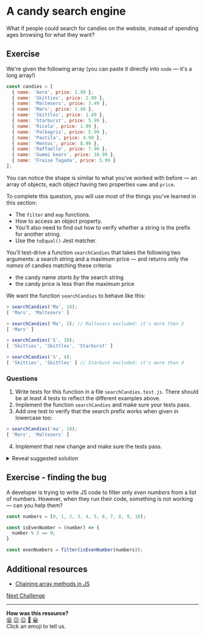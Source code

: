 # A candy search engine

What if people could search for candies on the website, instead of spending ages browsing for what they want?

## Exercise

We're given the following array (you can paste it directly into `node` — it's a long array!)
```javascript
const candies = [
  { name: 'Aero', price: 1.99 },
  { name: 'Skitties', price: 2.99 },
  { name: 'Maltesers', price: 3.49 },
  { name: 'Mars', price: 1.49 },
  { name: 'Skittles', price: 1.49 },
  { name: 'Starburst', price: 5.99 },
  { name: 'Ricola', price: 1.99 },
  { name: 'Polkagris', price: 5.99 },
  { name: 'Pastila', price: 4.99 },
  { name: 'Mentos', price: 8.99 },
  { name: 'Raffaello', price: 7.99 },
  { name: 'Gummi bears', price: 10.99 },
  { name: 'Fraise Tagada', price: 5.99 }
];
```

You can notice the shape is similar to what you've worked with before — an array of objects, each object having two properties `name` and `price`.

To complete this question, you will use most of the things you've learned in this section:
  * The `filter` and `map` functions.
  * How to access an object property.
  * You'll also need to find out how to verify whether a string is the prefix for another string.
  * Use the `toEqual()` Jest matcher.

You'll test-drive a function `searchCandies` that takes the following two arguments: a search string and a maximum price — and returns only the *names* of candies matching these criteria:
  * the candy name *starts by* the search string
  * the candy price is less than the maximum price

We want the function `searchCandies` to behave like this:

```javascript
> searchCandies('Ma', 10);
[ 'Mars', 'Maltesers' ]

> searchCandies('Ma', 2); // Maltesers excluded: it's more than 2
[ 'Mars' ]

> searchCandies('S', 10); 
[ 'Skitties', 'Skittles', 'Starburst' ]

> searchCandies('S', 4); 
[ 'Skitties', 'Skittles' ] // Starbust excluded: it's more than 4
```

### Questions

1. Write tests for this function in a file `searchCandies.test.js`. There should be at least 4 tests to reflect the different examples above.
2. Implement the function `searchCandies` and make sure your tests pass.
3. Add one test to verify that the search prefix works when given in lowercase too:
```javascript
> searchCandies('ma', 10);
[ 'Mars', 'Maltesers' ]
```

4. Implement that new change and make sure the tests pass.

<details>
<summary>Reveal suggested solution</summary>

1. Contents of `searchCandies.test.js`:

```js
const searchCandies = require('./searchCandies');

describe('searchCandies function', () => {
  it('returns Mars and Maltesers', () => {
    expect(searchCandies('ma', 10)).toEqual([ 'Mars', 'Maltesers' ])
  });

  it('returns Mars only', () => {
    expect(searchCandies('ma', 2)).toEqual([ 'Mars' ]);
  });

  it('returns Skitties, Skittles and Starburst', () => {
    expect(searchCandies('S', 10)).toEqual([ 'Skitties', 'Skittles', 'Starburst' ]):
  });

  it('returns only Skitties and Skittles', () => {
    expect(searchCandies('S', 4)).toEqual([ 'Skitties', 'Skittles' ]);
  });
});
```

2. Contents of `searchCandies.js`

```javascript
const candies = [
  { name: 'Aero', price: 1.99 },
  { name: 'Skitties', price: 2.99 },
  { name: 'Maltesers', price: 3.49 },
  { name: 'Mars', price: 1.49 },
  { name: 'Skittles', price: 1.49 },
  { name: 'Starburst', price: 5.99 },
  { name: 'Ricola', price: 1.99 },
  { name: 'Polkagris', price: 5.99 },
  { name: 'Pastila', price: 4.99 },
  { name: 'Mentos', price: 8.99 },
  { name: 'Raffaello', price: 7.99 },
  { name: 'Gummi bears', price: 10.99 },
  { name: 'Fraise Tagada', price: 5.99 }
];

const searchCandies = (searchPrefix, maxPrice) => {
  return candies
    .filter(candy => {
      return candy.name.toLowerCase().startsWith(
        searchPrefix.toLowerCase()
      );
    }).filter(candy => {
      return candy.price <= maxPrice;
    }).map(candy => {
      return candy.name
    });
}

module.exports = searchCandies;
```
</details>

## Exercise - finding the bug

A developer is trying to write JS code to filter only *even numbers* from a list of numbers. However, when they run their code, something is not working — can you help them?

```javascript
const numbers = [0, 1, 2, 3, 4, 5, 6, 7, 8, 9, 10];

const isEvenNumber = (number) => {
  number % 2 == 0;
}

const evenNumbers = filter(isEvenNumber(numbers));
```

## Additional resources

 * [Chaining array methods in JS](https://www.geeksforgeeks.org/chaining-of-array-methods-in-javascript/)

[Next Challenge](18_classes.md)

<!-- BEGIN GENERATED SECTION DO NOT EDIT -->

---

**How was this resource?**  
[😫](https://airtable.com/shrUJ3t7KLMqVRFKR?prefill_Repository=makersacademy/javascript-fundamentals&prefill_File=contents/17_search_function.md&prefill_Sentiment=😫) [😕](https://airtable.com/shrUJ3t7KLMqVRFKR?prefill_Repository=makersacademy/javascript-fundamentals&prefill_File=contents/17_search_function.md&prefill_Sentiment=😕) [😐](https://airtable.com/shrUJ3t7KLMqVRFKR?prefill_Repository=makersacademy/javascript-fundamentals&prefill_File=contents/17_search_function.md&prefill_Sentiment=😐) [🙂](https://airtable.com/shrUJ3t7KLMqVRFKR?prefill_Repository=makersacademy/javascript-fundamentals&prefill_File=contents/17_search_function.md&prefill_Sentiment=🙂) [😀](https://airtable.com/shrUJ3t7KLMqVRFKR?prefill_Repository=makersacademy/javascript-fundamentals&prefill_File=contents/17_search_function.md&prefill_Sentiment=😀)  
Click an emoji to tell us.

<!-- END GENERATED SECTION DO NOT EDIT -->
